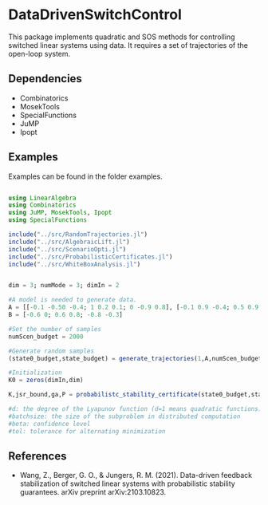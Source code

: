 # DataDrivenSwitchControl


This package implements quadratic and SOS methods for controlling switched linear systems using data. It requires a set of trajectories of the open-loop system.

## Dependencies 
* Combinatorics
* MosekTools
* SpecialFunctions
* JuMP
* Ipopt


## Examples
Examples can be found in the folder examples.

```julia

using LinearAlgebra
using Combinatorics
using JuMP, MosekTools, Ipopt
using SpecialFunctions

include("../src/RandomTrajectories.jl")
include("../src/AlgebraicLift.jl")
include("../src/ScenarioOpti.jl")
include("../src/ProbabilisticCertificates.jl")
include("../src/WhiteBoxAnalysis.jl")


dim = 3; numMode = 3; dimIn = 2

#A model is needed to generate data.
A = [[-0.1 -0.50 -0.4; 1 0.2 0.1; 0 -0.9 0.8], [-0.1 0.9 -0.4; 0.5 0.9 -0.8; -0.8 0.5 0.5], [0.5 0.1 0.4; 0.8 0.8 0.2; -0.2 -0.9 -0.5]]
B = [-0.6 0; 0.6 0.8; -0.8 -0.3]

#Set the number of samples
numScen_budget = 2000 

#Generate random samples
(state0_budget,state_budget) = generate_trajectories(1,A,numScen_budget)

#Initialization
K0 = zeros(dimIn,dim)

K,jsr_bound,ga,P = probabilistc_stability_certificate(state0_budget,state_budget;B=B,numMode=numMode,d=1,batchsize=numScen_budget,K0=K0,beta=0.01,tol=1e-3)

#d: the degree of the Lyapunov function (d=1 means quadratic functions)
#batchsize: the size of the subproblem in distributed computation 
#beta: confidence level
#tol: tolerance for alternating minimization
```

## References
* Wang, Z., Berger, G. O., & Jungers, R. M. (2021). Data-driven feedback stabilization of switched linear systems with probabilistic stability guarantees. arXiv preprint arXiv:2103.10823.


